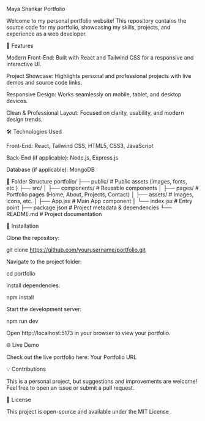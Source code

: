 Maya Shankar Portfolio

Welcome to my personal portfolio website! This repository contains the source code for my portfolio, showcasing my skills, projects, and experience as a web developer.

🚀 Features

Modern Front-End: Built with React and Tailwind CSS for a responsive and interactive UI.

Project Showcase: Highlights personal and professional projects with live demos and source code links.

Responsive Design: Works seamlessly on mobile, tablet, and desktop devices.

Clean & Professional Layout: Focused on clarity, usability, and modern design trends.

🛠️ Technologies Used

Front-End: React, Tailwind CSS, HTML5, CSS3, JavaScript

Back-End (if applicable): Node.js, Express.js

Database (if applicable): MongoDB

📁 Folder Structure
portfolio/
├── public/           # Public assets (images, fonts, etc.)
├── src/
│   ├── components/   # Reusable components
│   ├── pages/        # Portfolio pages (Home, About, Projects, Contact)
│   ├── assets/       # Images, icons, etc.
│   ├── App.jsx       # Main App component
│   └── index.jsx     # Entry point
├── package.json      # Project metadata & dependencies
└── README.md         # Project documentation

🔧 Installation

Clone the repository:

git clone https://github.com/yourusername/portfolio.git


Navigate to the project folder:

cd portfolio


Install dependencies:

npm install


Start the development server:

npm run dev


Open http://localhost:5173
 in your browser to view your portfolio.

🌐 Live Demo

Check out the live portfolio here: Your Portfolio URL

💡 Contributions

This is a personal project, but suggestions and improvements are welcome! Feel free to open an issue or submit a pull request.

📄 License

This project is open-source and available under the MIT License
.
